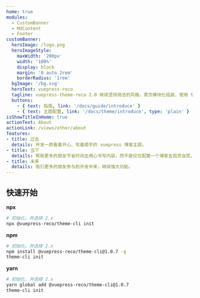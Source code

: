 ```yaml
---
home: true
modules:
  - CustomBanner
  - MdContent
  - Footer
customBanner:
  heroImage: /logo.png
  heroImageStyle:
    maxWidth: '200px'
    width: '100%'
    display: block
    margin: '0 auto 2rem'
    borderRadius: '1rem'
  bgImage: '/bg.svg'
  heroText: vuepress-reco
  tagline: vuepress-theme-reco 2.0 继续坚持简洁的风格，首页模块化组装，使用 tailwindcss 书写样式，将 Vite 作为默认编译器，所有功能开箱即用。你只需要负责内容创作，其他请交给我。
  buttons:
    - { text: 指南, link: '/docs/guide/introduce' }
    - { text: 主题配置, link: '/docs/theme/introduce', type: 'plain' }
isShowTitleInHome: true
actionText: About
actionLink: /views/other/about
features:
- title: 过去
  details: 开发一款看着开心、写着顺手的 vuepress 博客主题。
- title: 当下
  details: 帮助更多的朋友节省时间去用心书写内容，而不是仅仅配置一个博客去孤芳自赏。
- title: 未来
  details: 吸引更多的朋友参与到开发中来，继续强大功能。
---
```


## 快速开始

**npx**

```bash
# 初始化，并选择 2.x
npx @vuepress-reco/theme-cli init
```

**npm**

```bash
# 初始化，并选择 2.x
npm install @vuepress-reco/theme-cli@1.0.7 -g
theme-cli init
```

**yarn**

```bash
# 初始化，并选择 2.x
yarn global add @vuepress-reco/theme-cli@1.0.7
theme-cli init
```
